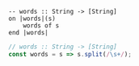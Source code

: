 ```applescript
-- words :: String -> [String]on |words|(s)	words of send |words|
```

```js
// words :: String -> [String]
const words = s => s.split(/\s+/);
```